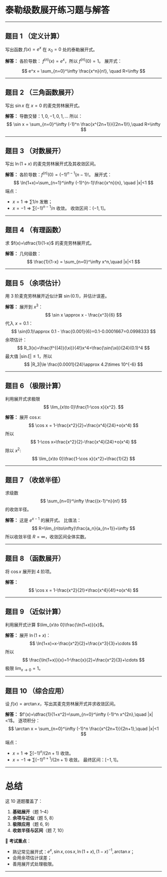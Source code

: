 
# 泰勒级数展开练习题与解答

---

## 题目 1 （定义计算）

写出函数 $f(x)=e^x$ 在 $x_0=0$ 处的泰勒展开式。

**解答：**
各阶导数： $f^{(n)}(x)=e^x$，所以 $f^{(n)}(0)=1$。
展开式：

$$
e^x = \sum_{n=0}^\infty \frac{x^n}{n!}, \quad R=\infty
$$

---

## 题目 2 （三角函数展开）

写出 $\sin x$ 在 $x=0$ 的麦克劳林展开式。

**解答：**
导数交替：$1,0,-1,0,1,\dots$
所以：
$$
\sin x = \sum_{n=0}^\infty (-1)^n \frac{x^{2n+1}}{(2n+1)!},\quad R=\infty
$$

---

## 题目 3 （对数展开）

写出 $\ln(1+x)$ 的麦克劳林展开式及其收敛区间。

**解答：**
各阶导数：$f^{(n)}(0)=(-1)^{n-1}(n-1)!$。
展开式：
$$
\ln(1+x)=\sum_{n=1}^\infty (-1)^{n-1}\frac{x^n}{n}, \quad |x|<1
$$
端点：

* $x=1 \Rightarrow \sum 1/n$ 发散；
* $x=-1 \Rightarrow \sum (-1)^{n-1}/n$ 收敛。
  收敛区间：$(-1,1]$。

---

## 题目 4 （有理函数）

求 $f(x)=\dfrac{1}{1-x}$ 的麦克劳林展开式。

**解答：**
几何级数：
$$
\frac{1}{1-x} = \sum_{n=0}^\infty x^n,\quad |x|<1
$$

---

## 题目 5 （余项估计）

用 3 阶麦克劳林展开近似计算 $\sin(0.1)$，并估计误差。

**解答：**
展开到 $x^3$：
$$
\sin x \approx x - \frac{x^3}{6}
$$
代入 $x=0.1$：
$$
\sin(0.1)\approx 0.1 - \frac{0.001}{6}=0.1-0.0001667=0.0998333
$$
余项估计：
$$
R_3(x)=\frac{f^{(4)}(\xi)}{4!}x^4=\frac{\sin(\xi)}{24}(0.1)^4
$$
最大值 $|\sin\xi|\le 1$，所以
$$
|R_3|\le \frac{0.0001}{24}\approx 4.2\times 10^{-6}
$$

---

## 题目 6 （极限计算）

利用展开式求极限
$$
\lim_{x\to 0}\frac{1-\cos x}{x^2}.
$$

**解答：**
展开 $\cos x$:
$$
\cos x = 1-\frac{x^2}{2}+\frac{x^4}{24}+o(x^4)
$$
所以
$$
1-\cos x=\frac{x^2}{2}-\frac{x^4}{24}+o(x^4)
$$
除以 $x^2$:
$$
\lim_{x\to 0}\frac{1-\cos x}{x^2}=\frac{1}{2}
$$

---

## 题目 7 （收敛半径）

求级数
$$
\sum_{n=0}^\infty \frac{(x-1)^n}{n!}
$$
的收敛半径。

**解答：**
这是 $e^{x-1}$ 的展开式。
比值法：
$$
R=\lim_{n\to\infty}\frac{a_n}{a_{n+1}}=\infty
$$
所以收敛半径 $R=\infty$，收敛区间全体实数。

---

## 题目 8 （函数展开）

将 $\cos x$ 展开到 4 阶项。

**解答：**
$$
\cos x = 1-\frac{x^2}{2!}+\frac{x^4}{4!}+o(x^4)
$$

---

## 题目 9 （近似计算）

利用展开式计算 $\lim_{x\to 0}\frac{\ln(1+x)}{x}$。

**解答：**
展开 $\ln(1+x)$：
$$
\ln(1+x)=x-\frac{x^2}{2}+\frac{x^3}{3}+\cdots
$$
所以
$$
\frac{\ln(1+x)}{x}=1-\frac{x}{2}+\frac{x^2}{3}+\cdots
$$
极限 $\lim_{x\to 0} = 1$。

---

## 题目 10 （综合应用）

设 $f(x)=\arctan x$，写出其麦克劳林展开式并求收敛区间。

**解答：**
$f'(x)=\dfrac{1}{1+x^2}=\sum_{n=0}^\infty (-1)^n x^{2n},\quad |x|<1$。
逐项积分：
$$
\arctan x = \sum_{n=0}^\infty (-1)^n \frac{x^{2n+1}}{2n+1},\quad |x|<1
$$
端点：

* $x=1 \Rightarrow \sum (-1)^n/(2n+1)$ 收敛。
* $x=-1 \Rightarrow \sum (-1)^{n+1}/(2n+1)$ 收敛。
  最终区间：$[-1,1]$。

---

# 总结

这 10 道题覆盖了：

1. **基础展开**（题 1–4）
2. **余项与近似**（题 5, 8）
3. **极限应用**（题 6, 9）
4. **收敛半径与区间**（题 7, 10）

📌 **考试重点**：

* 熟记常见展开式：$e^x, \sin x, \cos x, \ln(1+x), (1-x)^{-1}, \arctan x$；
* 会用余项估计误差；
* 善用展开式处理极限。

---
